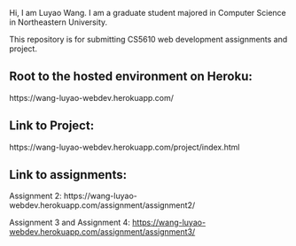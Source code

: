 Hi, I am Luyao Wang.
I am a graduate student majored in Computer Science in Northeastern University.

This repository is for submitting CS5610 web development assignments and project.

<h2>Root to the hosted environment on Heroku:</h2> 
https://wang-luyao-webdev.herokuapp.com/

<h2>Link to Project:</h2>
https://wang-luyao-webdev.herokuapp.com/project/index.html

<h2>Link to assignments:</h2>
Assignment 2:
https://wang-luyao-webdev.herokuapp.com/assignment/assignment2/

Assignment 3 and Assignment 4:
https://wang-luyao-webdev.herokuapp.com/assignment/assignment3/

